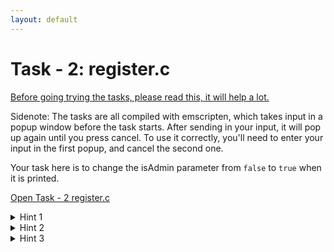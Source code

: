 ```yaml
---
layout: default
---
```


# Task - 2: register.c

[Before going trying the tasks, please read this, it will help a lot.](https://www.usenix.org/system/files/sec20-lehmann.pdf)

Sidenote: The tasks are all compiled with emscripten, which takes input in a popup window before the task starts. After sending in your input, it will pop up again until you press cancel. To use it correctly, you'll need to enter your input in the first popup, and cancel the second one.

Your task here is to change the isAdmin parameter from `false` to `true` when it is printed.

[Open Task - 2 register.c](../assets/wasm/register.html)

<details>
  <summary>Hint 1</summary>

Do you know the difference between a stack-based buffer overflow, and a stack overflow?
</details>

<details>
  <summary>Hint 2</summary>

In web assembly, there is no write protected memory space, not even constant strings are safe.
</details>

<details>
  <summary>Hint 3</summary>

Repeat the recursion until the stack is over the constant data region, then overwrite the constant strings stored there.
</details>
